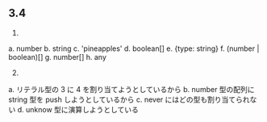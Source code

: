 ## 3.4

1.

a. number
b. string
c. 'pineapples'
d. boolean[]
e. {type: string}
f. (number | boolean)[]
g. number[]
h. any

2.

a. リテラル型の 3 に 4 を割り当てようとしているから
b. number 型の配列に string 型を push しようとしているから
c. never にはどの型も割り当てられない
d. unknow 型に演算しようとしている
